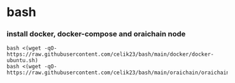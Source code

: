 # bash

### install docker, docker-compose and oraichain node
```
bash <(wget -qO- https://raw.githubusercontent.com/celik23/bash/main/docker/docker-ubuntu.sh)
bash <(wget -qO- https://raw.githubusercontent.com/celik23/bash/main/oraichain/oraichain.sh)
```
